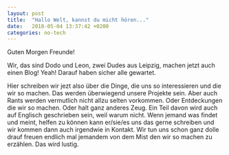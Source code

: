```yaml
---
layout: post
title:  "Hallo Welt, kannst du micht hören..."
date:   2018-05-04 13:37:42 +0200
categories: no-tech
---
```

Guten Morgen Freunde!

Wir, das sind Dodo und Leon, zwei Dudes aus Leipzig, machen jetzt auch einen Blog!
Yeah!
Darauf haben sicher alle gewartet.

Hier schreiben wir jezt also über die Dinge, die uns so interessieren und die wir so machen. Das werden überwiegend unsere Projekte sein. Aber auch Rants werden vermutlich nicht allzu selten vorkommen. Oder Entdeckungen die wir so machen. Oder halt ganz anderes Zeug.
Ein Teil davon wird auch auf Englisch geschrieben sein, weil warum nicht.
Wenn jemand was findet und meint, helfen zu können kann er/sie/es uns das gerne schreiben und wir kommen dann auch irgendwie in Kontakt.
Wir tun uns schon ganz dolle drauf freuen endlich mal jemandem von dem Mist den wir so machen zu erzählen. Das wird lustig.
